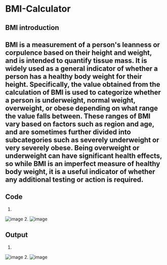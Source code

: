 # BMI-Calculator
## BMI introduction
BMI is a measurement of a person's leanness or corpulence based on their height and weight, and is intended to quantify tissue mass. It is widely used as a general indicator of whether a person has a healthy body weight for their height. Specifically, the value obtained from the calculation of BMI is used to categorize whether a person is underweight, normal weight, overweight, or obese depending on what range the value falls between. These ranges of BMI vary based on factors such as region and age, and are sometimes further divided into subcategories such as severely underweight or very severely obese. Being overweight or underweight can have significant health effects, so while BMI is an imperfect measure of healthy body weight, it is a useful indicator of whether any additional testing or action is required.
---
## Code
1. 
![image](https://user-images.githubusercontent.com/111070211/201509266-1515e350-e03b-4f1b-b18c-392111fff9ea.png)
2.
![image](https://user-images.githubusercontent.com/111070211/201509291-ebe57f0f-1550-4c72-80ef-5f1a00f1ec7e.png)

## Output
1.
![image](https://user-images.githubusercontent.com/111070211/201509403-6637cde7-71b1-48ae-a880-fae6f4eb374e.png)
2.
![image](https://user-images.githubusercontent.com/111070211/201509419-22e521d3-85e9-4fcf-9109-952927f7c6a9.png)



 
